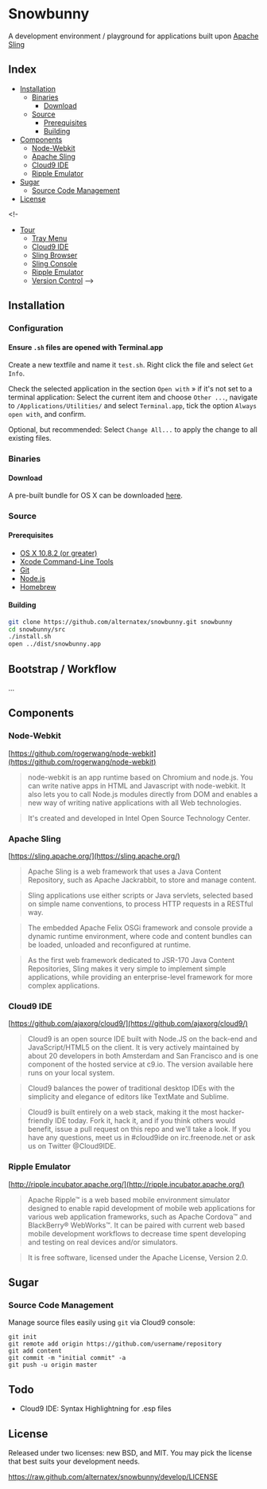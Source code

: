 Snowbunny
=============

A development environment / playground for applications built upon [Apache Sling](http://sling.apache.org)

Index
------------

- [Installation](#installation)
  - [Binaries](#binaries)
      - [Download](#download)
  - [Source](#source)
      - [Prerequisites](#prerequisites)
      - [Building](#building)
- [Components](#components)
  - [Node-Webkit](#node-webkit)
  - [Apache Sling](#apache-sling)
  - [Cloud9 IDE](#cloud9-ide)
  - [Ripple Emulator](#ripple-emulator)
- [Sugar](#sugar)
  - [Source Code Management](#source-code-management)
- [License](#license)

<!-
- [Tour](#tour)
  - [Tray Menu](#tour-tray-menu)
  - [Cloud9 IDE](#tour-cloud9-ide)
  - [Sling Browser](#tour-sling-browser)
  - [Sling Console](#tour-sling-console)
  - [Ripple Emulator](#tour-ripple-emulator)
  - [Version Control](#tour-version-control)
-->

<!--
Bootstrap
------------

Cloud9 is started automatically with it's process bound to Snowbunny as parent process / lifecycle. 

Post starting Cloud9 Sling availability is checked using an HTTP request. XXX this request fails a Sling instance will be started automatically aswell. 

A WebDav mount to connect the two is initiated as soon as Sling is ready to operate.
-->

Installation
------------

### Configuration

#### Ensure `.sh` files are opened with Terminal.app
  
Create a new textfile and name it `test.sh`. Right click the file and select `Get Info`. 

Check the selected application in the section `Open with` » if it's not set to a terminal application: Select the current item and choose `Other ...`, navigate to `/Applications/Utilities/` and select `Terminal.app`, tick the option `Always open with`, and confirm. 

Optional, but recommended: Select `Change All...` to apply the change to all existing files.

### Binaries

#### Download

A pre-built bundle for OS X can be downloaded [here](https://github.com/alternatex/snowbunny/archive/0.1.0.tar.gz).

### Source

#### Prerequisites

* [OS X 10.8.2 (or greater)](http://www.apple.com/osx)
* [Xcode Command-Line Tools](https://developer.apple.com/xcode/)
* [Git](http://git-scm.com/)
* [Node.js](http://nodejs.org)
* [Homebrew](http://mxcl.github.io/homebrew/)

#### Building

```bash
git clone https://github.com/alternatex/snowbunny.git snowbunny
cd snowbunny/src
./install.sh
open ../dist/snowbunny.app
```

Bootstrap / Workflow
------------

...

Components
------------

### Node-Webkit

[https://github.com/rogerwang/node-webkit](https://github.com/rogerwang/node-webkit)

> node-webkit is an app runtime based on Chromium and node.js. You can write native apps in HTML and Javascript with node-webkit. It also lets you to call Node.js modules directly from DOM and enables a new way of writing native applications with all Web technologies.

> It's created and developed in Intel Open Source Technology Center.

### Apache Sling

[https://sling.apache.org/](https://sling.apache.org/)

> Apache Sling is a web framework that uses a Java Content Repository, such as Apache Jackrabbit, to store and manage content.

> Sling applications use either scripts or Java servlets, selected based on simple name conventions, to process HTTP requests in a RESTful way.

> The embedded Apache Felix OSGi framework and console provide a dynamic runtime environment, where code and content bundles can be loaded, unloaded and reconfigured at runtime.

> As the first web framework dedicated to JSR-170 Java Content Repositories, Sling makes it very simple to implement simple applications, while providing an enterprise-level framework for more complex applications.

### Cloud9 IDE

[https://github.com/ajaxorg/cloud9/](https://github.com/ajaxorg/cloud9/)

> Cloud9 is an open source IDE built with Node.JS on the back-end and JavaScript/HTML5 on the client. It is very actively maintained by about 20 developers in both Amsterdam and San Francisco and is one component of the hosted service at c9.io. The version available here runs on your local system.

> Cloud9 balances the power of traditional desktop IDEs with the simplicity and elegance of editors like TextMate and Sublime.

> Cloud9 is built entirely on a web stack, making it the most hacker-friendly IDE today. Fork it, hack it, and if you think others would benefit, issue a pull request on this repo and we'll take a look. If you have any questions, meet us in #cloud9ide on irc.freenode.net or ask us on Twitter @Cloud9IDE.

### Ripple Emulator

[http://ripple.incubator.apache.org/](http://ripple.incubator.apache.org/)

> Apache Ripple™ is a web based mobile environment simulator designed to enable rapid development of mobile web applications for various web application frameworks, such as Apache Cordova™ and BlackBerry® WebWorks™. It can be paired with current web based mobile development workflows to decrease time spent developing and testing on real devices and/or simulators.

> It is free software, licensed under the Apache License, Version 2.0.

Sugar
------------

### Source Code Management

Manage source files easily using `git` via Cloud9 console:

```shell
git init
git remote add origin https://github.com/username/repository
git add content 
git commit -m "initial commit" -a
git push -u origin master
```

Todo
------------

- Cloud9 IDE: Syntax Highlightning for .esp files

License
------------
Released under two licenses: new BSD, and MIT. You may pick the
license that best suits your development needs.

https://raw.github.com/alternatex/snowbunny/develop/LICENSE
